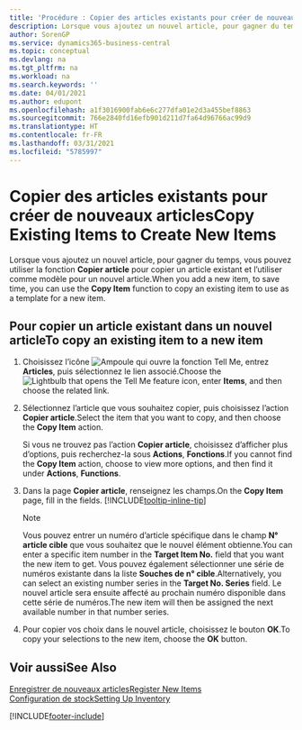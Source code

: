 ```yaml
---
title: 'Procédure : Copier des articles existants pour créer de nouveaux articles'
description: Lorsque vous ajoutez un nouvel article, pour gagner du temps, vous pouvez utiliser la fonction Copier article pour copier un article existant et l’utiliser comme modèle pour un nouvel article.
author: SorenGP
ms.service: dynamics365-business-central
ms.topic: conceptual
ms.devlang: na
ms.tgt_pltfrm: na
ms.workload: na
ms.search.keywords: ''
ms.date: 04/01/2021
ms.author: edupont
ms.openlocfilehash: a1f3016900fab6e6c277dfa01e2d3a455bef8863
ms.sourcegitcommit: 766e2840fd16efb901d211d7fa64d96766ac99d9
ms.translationtype: HT
ms.contentlocale: fr-FR
ms.lasthandoff: 03/31/2021
ms.locfileid: "5785997"
---
```

# <a name="copy-existing-items-to-create-new-items"></a><span data-ttu-id="12a5a-103">Copier des articles existants pour créer de nouveaux articles</span><span class="sxs-lookup"><span data-stu-id="12a5a-103">Copy Existing Items to Create New Items</span></span>

<span data-ttu-id="12a5a-104">Lorsque vous ajoutez un nouvel article, pour gagner du temps, vous pouvez utiliser la fonction **Copier article** pour copier un article existant et l’utiliser comme modèle pour un nouvel article.</span><span class="sxs-lookup"><span data-stu-id="12a5a-104">When you add a new item, to save time, you can use the **Copy Item** function to copy an existing item to use as a template for a new item.</span></span>  

## <a name="to-copy-an-existing-item-to-a-new-item"></a><span data-ttu-id="12a5a-105">Pour copier un article existant dans un nouvel article</span><span class="sxs-lookup"><span data-stu-id="12a5a-105">To copy an existing item to a new item</span></span>

1. <span data-ttu-id="12a5a-106">Choisissez l’icône ![Ampoule qui ouvre la fonction Tell Me](media/ui-search/search_small.png "Dites-moi ce que vous voulez faire"), entrez **Articles**, puis sélectionnez le lien associé.</span><span class="sxs-lookup"><span data-stu-id="12a5a-106">Choose the ![Lightbulb that opens the Tell Me feature](media/ui-search/search_small.png "Tell me what you want to do") icon, enter **Items**, and then choose the related link.</span></span>  
2. <span data-ttu-id="12a5a-107">Sélectionnez l’article que vous souhaitez copier, puis choisissez l’action **Copier article**.</span><span class="sxs-lookup"><span data-stu-id="12a5a-107">Select the item that you want to copy, and then choose the **Copy Item** action.</span></span>  

    <span data-ttu-id="12a5a-108">Si vous ne trouvez pas l’action **Copier article**, choisissez d’afficher plus d’options, puis recherchez-la sous **Actions**, **Fonctions**.</span><span class="sxs-lookup"><span data-stu-id="12a5a-108">If you cannot find the **Copy Item** action, choose to view more options, and then find it under **Actions**, **Functions**.</span></span>  

3. <span data-ttu-id="12a5a-109">Dans la page **Copier article**, renseignez les champs.</span><span class="sxs-lookup"><span data-stu-id="12a5a-109">On the **Copy Item** page, fill in the fields.</span></span> [!INCLUDE[tooltip-inline-tip](includes/tooltip-inline-tip_md.md)]

    > [!NOTE]  
    > <span data-ttu-id="12a5a-110">Vous pouvez entrer un numéro d’article spécifique dans le champ **N° article cible** que vous souhaitez que le nouvel élément obtienne.</span><span class="sxs-lookup"><span data-stu-id="12a5a-110">You can enter a specific item number in the **Target Item No.** field that you want the new item to get.</span></span> <span data-ttu-id="12a5a-111">Vous pouvez également sélectionner une série de numéros existante dans la liste **Souches de n° cible**.</span><span class="sxs-lookup"><span data-stu-id="12a5a-111">Alternatively, you can select an existing number series in the **Target No. Series** field.</span></span> <span data-ttu-id="12a5a-112">Le nouvel article sera ensuite affecté au prochain numéro disponible dans cette série de numéros.</span><span class="sxs-lookup"><span data-stu-id="12a5a-112">The new item will then be assigned the next available number in that number series.</span></span>  

4. <span data-ttu-id="12a5a-113">Pour copier vos choix dans le nouvel article, choisissez le bouton **OK**.</span><span class="sxs-lookup"><span data-stu-id="12a5a-113">To copy your selections to the new item, choose the **OK** button.</span></span>  

## <a name="see-also"></a><span data-ttu-id="12a5a-114">Voir aussi</span><span class="sxs-lookup"><span data-stu-id="12a5a-114">See Also</span></span>

[<span data-ttu-id="12a5a-115">Enregistrer de nouveaux articles</span><span class="sxs-lookup"><span data-stu-id="12a5a-115">Register New Items</span></span>](inventory-how-register-new-items.md)  
[<span data-ttu-id="12a5a-116">Configuration de stock</span><span class="sxs-lookup"><span data-stu-id="12a5a-116">Setting Up Inventory</span></span>](inventory-setup-inventory.md)  


[!INCLUDE[footer-include](includes/footer-banner.md)]